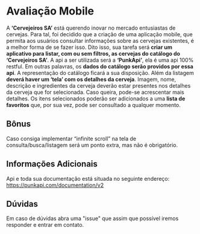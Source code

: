 # Avaliação Mobile

A **‘Cervejeiros SA’** está querendo inovar no mercado entusiastas de cervejas. Para tal, foi decidido que a criação de uma aplicação mobile, que permita aos usuários consultar informações sobre as cervejas existentes, é a melhor forma de se fazer isso.
Dito isso, sua tarefa será **criar um aplicativo para listar, com ou sem filtros, as cervejas do catálogo do ‘Cervejeiros SA’**. A api a ser utilizada será a **‘PunkApi’**, ela é uma api 100% restful. Em outras palavras, os **dados do catálogo serão providos por essa api**.
A representação do catálogo ficará a sua disposição.
Além da listagem **deverá haver um ‘tela’ com os detalhes da cerveja**. Imagem, nome, descrição e ingredientes da cerveja deverão estar presentes nos detalhes da cerveja que for selecionada. Caso queira, pode-se acrescentar mais detalhes.
Os itens selecionados poderão ser adicionados a uma **lista de favoritos** que, por sua vez, pode ser consultado a qualquer momento.

## Bônus

Caso consiga implementar “infinite scroll” na tela de consulta/busca/listagem será um ponto extra, mas não é obrigatório.

## Informações Adicionais

Api e toda sua documentação está situada no seguinte endereço: https://punkapi.com/documentation/v2

## Dúvidas

Em caso de dúvidas abra uma "issue" que assim que possível iremos responder e entrar em contato.
